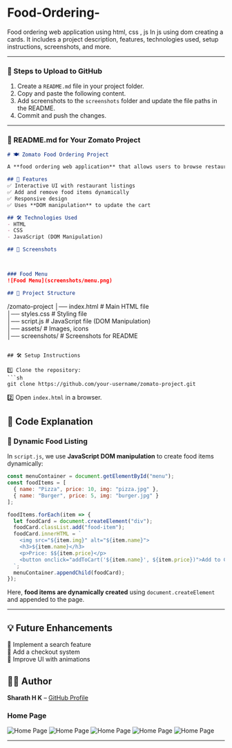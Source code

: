 # Food-Ordering-
Food ordering web application using html, css , js In js using  dom  creating a cards.
It includes a project description, features, technologies used, setup instructions, screenshots, and more.  

---

### **📌 Steps to Upload to GitHub**  
1. Create a `README.md` file in your project folder.
2. Copy and paste the following content.
3. Add screenshots to the `screenshots` folder and update the file paths in the README.
4. Commit and push the changes.

---

### **📄 README.md for Your Zomato Project**  

```md
# 🍽️ Zomato Food Ordering Project  

A **food ordering web application** that allows users to browse restaurants, view menu items, and add food to their cart. This project is built using **JavaScript (DOM manipulation)** and features **dynamic UI elements using cards**.

## 🚀 Features  
✅ Interactive UI with restaurant listings  
✅ Add and remove food items dynamically  
✅ Responsive design  
✅ Uses **DOM manipulation** to update the cart  

## 🛠️ Technologies Used  
- HTML  
- CSS  
- JavaScript (DOM Manipulation)  

## 📸 Screenshots  



### Food Menu  
![Food Menu](screenshots/menu.png)  

## 📂 Project Structure  

```
/zomato-project
│── index.html        # Main HTML file  
│── styles.css        # Styling file  
│── script.js         # JavaScript file (DOM Manipulation)  
│── assets/           # Images, icons  
│── screenshots/      # Screenshots for README  
```

## 🛠️ Setup Instructions  

1️⃣ Clone the repository:  
```sh
git clone https://github.com/your-username/zomato-project.git
```  

2️⃣ Open `index.html` in a browser.  

## 📜 Code Explanation  

### **📌 Dynamic Food Listing**
In `script.js`, we use **JavaScript DOM manipulation** to create food items dynamically:  
```js
const menuContainer = document.getElementById("menu");
const foodItems = [
  { name: "Pizza", price: 10, img: "pizza.jpg" },
  { name: "Burger", price: 5, img: "burger.jpg" }
];

foodItems.forEach(item => {
  let foodCard = document.createElement("div");
  foodCard.classList.add("food-item");
  foodCard.innerHTML = `
    <img src="${item.img}" alt="${item.name}">
    <h3>${item.name}</h3>
    <p>Price: $${item.price}</p>
    <button onclick="addToCart('${item.name}', ${item.price})">Add to Cart</button>
  `;
  menuContainer.appendChild(foodCard);
});
```
Here, **food items are dynamically created** using `document.createElement` and appended to the page.

---

## 💡 Future Enhancements  
🔹 Implement a search feature  
🔹 Add a checkout system  
🔹 Improve UI with animations  

## 👨‍💻 Author  
**Sharath H K** – [GitHub Profile](https://github.com/Sharathhk122)
### Home Page  
![Home Page]((https://github.com/Sharathhk122/Food-Ordering-/blob/main/Screenshot%20(977).png))
![Home Page]((https://github.com/Sharathhk122/Food-Ordering-/blob/main/Screenshot%20(978).png))
![Home Page]((https://github.com/Sharathhk122/Food-Ordering-/blob/main/Screenshot%20(979).png))
![Home Page]((https://github.com/Sharathhk122/Food-Ordering-/blob/main/Screenshot%20(980).png))
![Home Page]((https://github.com/Sharathhk122/Food-Ordering-/blob/main/Screenshot%20(981).png))    

---
